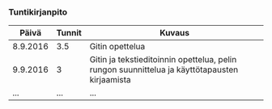 ### Tuntikirjanpito
Päivä | Tunnit | Kuvaus
--------------- | ----- | ------
8.9.2016 | 3.5 | Gitin opettelua
9.9.2016 | 3 | Gitin ja tekstieditoinnin opettelua, pelin rungon suunnittelua ja käyttötapausten kirjaamista
... | ... | ...
